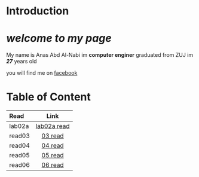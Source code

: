 # Introduction
# *welcome to my page*
My name is Anas Abd Al-Nabi im **computer enginer** graduated from ZUJ im ***27*** years old 

you will find me on <a href="https://www.facebook.com/anas.abdelnapi">facebook</a>


# Table of Content

| Read       | Link
| :------------- | :----------: 
|  lab02a | [lab02a read](lab02a)
|  read03 | [03 read](read03)
|  read04 | [04 read](read04)
|  read05| [05 read](read05)
|  read06 | [06 read](read06)
